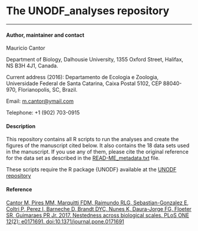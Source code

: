 # The UNODF_analyses repository 
------------------------------------------------

#### Author, maintainer and contact
Mauricio Cantor

Department of Biology, Dalhousie University, 1355 Oxford Street, Halifax, NS B3H 4J1, Canada. 

Current address (2016): Departamento de Ecologia e Zoologia, Universidade Federal de Santa Catarina, Caixa Postal 5102, CEP 88040-970, Florianopolis, SC, Brazil. 

Email: m.cantor@ymail.com 

Telephone: +1 (902) 703-0915

#### Description
This repository contains all R scripts to run the analyses and create the figures of the manuscript cited below. It also contains the 18 data sets used in the manuscript. If you use any of them, please cite the original reference for the data set as described in the [READ-ME_metadata.txt](https://bitbucket.org/maucantor/unodf_analyses/src/7a1730d67902219b4309063104ef6e0d490deafb/data/_READ-ME_metadata.txt?at=master&fileviewer=file-view-default) file.

These scripts require the R package {UNODF} available at the [UNODF repository](https://bitbucket.org/maucantor/unodf)


#### Reference
[Cantor M, Pires MM, Marquitti FDM, Raimundo RLG, Sebastian-Gonzalez E, Coltri P, Perez I, Barneche D, Brandt DYC, Nunes K, Daura-Jorge FG, Floeter SR, Guimaraes PR Jr. 2017. Nestedness across biological scales. PLoS ONE 12(2): e0171691. doi:10.1371/journal.pone.0171691](http://journals.plos.org/plosone/article?id=10.1371/journal.pone.0171691)